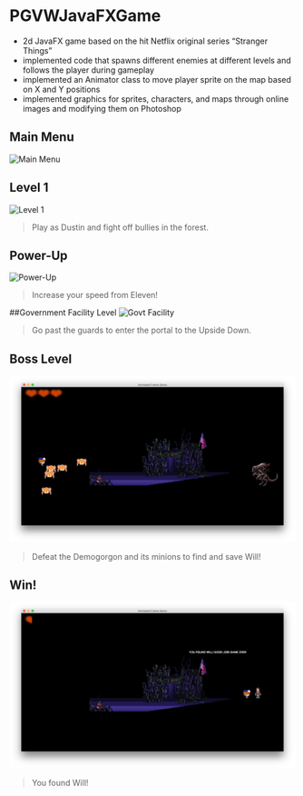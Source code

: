 # PGVWJavaFXGame

* 2d JavaFX game based on the hit Netflix original series “Stranger Things”
* implemented code that spawns different enemies at different levels and follows the player during gameplay
* implemented an Animator class to move player sprite on the map based on X and Y positions
* implemented graphics for sprites, characters, and maps through online images and modifying them on Photoshop

## Main Menu
![Main Menu](https://github.com/chelleccarlyle/PGVWJavaFXGame/blob/master/main-menu.png)

## Level 1
![Level 1](https://github.com/chelleccarlyle/PGVWJavaFXGame/blob/master/level1.png)

> Play as Dustin and fight off bullies in the forest.

## Power-Up
![Power-Up](https://github.com/chelleccarlyle/PGVWJavaFXGame/blob/master/power-up.png)

> Increase your speed from Eleven!

##Government Facility Level
![Govt Facility](https://github.com/chelleccarlyle/PGVWJavaFXGame/blob/master/govt-facility.png)

> Go past the guards to enter the portal to the Upside Down.

## Boss Level
![Boss Level](https://github.com/chelleccarlyle/PGVWJavaFXGame/blob/master/final-level.png)

> Defeat the Demogorgon and its minions to find and save Will!

## Win!
![Win](https://github.com/chelleccarlyle/PGVWJavaFXGame/blob/master/win-game.png)

> You found Will!

